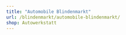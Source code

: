 ```yaml
---
title: "Automobile Blindenmarkt"
url: /blindenmarkt/automobile-blindenmarkt/
shop: Autowerkstatt
---
```

